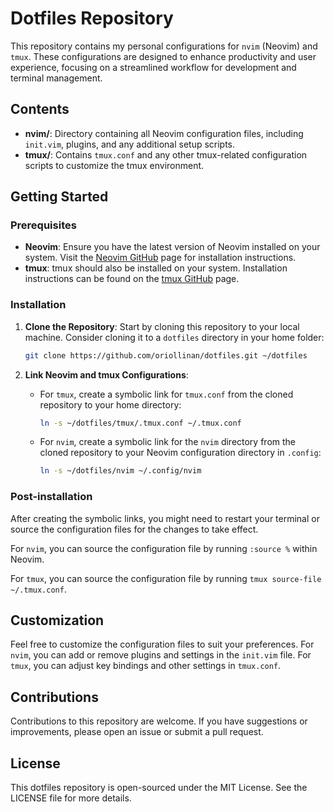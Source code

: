 # Dotfiles Repository

This repository contains my personal configurations for `nvim` (Neovim) and `tmux`. These configurations are designed to enhance productivity and user experience, focusing on a streamlined workflow for development and terminal management.

## Contents

- **nvim/**: Directory containing all Neovim configuration files, including `init.vim`, plugins, and any additional setup scripts.
- **tmux/**: Contains `tmux.conf` and any other tmux-related configuration scripts to customize the tmux environment.

## Getting Started

### Prerequisites

- **Neovim**: Ensure you have the latest version of Neovim installed on your system. Visit the [Neovim GitHub](https://github.com/neovim/neovim) page for installation instructions.
- **tmux**: tmux should also be installed on your system. Installation instructions can be found on the [tmux GitHub](https://github.com/tmux/tmux) page.

### Installation

1. **Clone the Repository**: Start by cloning this repository to your local machine. Consider cloning it to a `dotfiles` directory in your home folder:

    ```bash
    git clone https://github.com/oriollinan/dotfiles.git ~/dotfiles
    ```

2. **Link Neovim and tmux Configurations**:
    - For `tmux`, create a symbolic link for `tmux.conf` from the cloned repository to your home directory:
        ```bash
        ln -s ~/dotfiles/tmux/.tmux.conf ~/.tmux.conf
        ```
    - For `nvim`, create a symbolic link for the `nvim` directory from the cloned repository to your Neovim configuration directory in `.config`:
        ```bash
        ln -s ~/dotfiles/nvim ~/.config/nvim
        ```

### Post-installation

After creating the symbolic links, you might need to restart your terminal or source the configuration files for the changes to take effect.

For `nvim`, you can source the configuration file by running `:source %` within Neovim.

For `tmux`, you can source the configuration file by running `tmux source-file ~/.tmux.conf`.

## Customization

Feel free to customize the configuration files to suit your preferences. For `nvim`, you can add or remove plugins and settings in the `init.vim` file. For `tmux`, you can adjust key bindings and other settings in `tmux.conf`.

## Contributions

Contributions to this repository are welcome. If you have suggestions or improvements, please open an issue or submit a pull request.

## License

This dotfiles repository is open-sourced under the MIT License. See the LICENSE file for more details.
